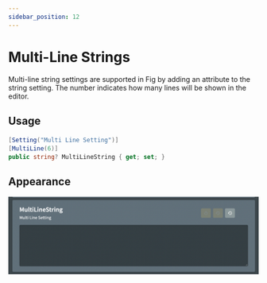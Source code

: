 ```yaml
---
sidebar_position: 12
---
```


# Multi-Line Strings

Multi-line string settings are supported in Fig by adding an attribute to the string setting.
The number indicates how many lines will be shown in the editor.

## Usage

```csharp
[Setting("Multi Line Setting")]
[MultiLine(6)]
public string? MultiLineString { get; set; }
```

## Appearance

![multiline-setting](./img/multiline-setting.png)
